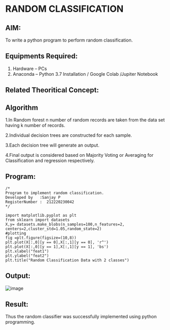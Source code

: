 # RANDOM CLASSIFICATION
## AIM:
To write a python program to perform random classification.

## Equipments Required:
1. Hardware – PCs
2. Anaconda – Python 3.7 Installation / Google Colab /Jupiter Notebook

## Related Theoritical Concept:

## Algorithm
1.In Random forest n number of random records are taken from the data set having k number of records.

2.Individual decision trees are constructed for each sample.

3.Each decision tree will generate an output.

4.Final output is considered based on Majority Voting or Averaging for Classification and regression respectively.

## Program:
```
/*
Program to implement random classification.
Developed by   :Sanjay P
RegisterNumber :  212220230042
*/

import matplotlib.pyplot as plt
from sklearn import datasets
X,y= datasets.make_blobs(n_samples=100,n_features=2, centers=2,cluster_std=1.05,random_state=2)
#plotting
fig =plt.figure(figsize=(10,8))
plt.plot(X[:,0][y == 0],X[:,1][y == 0], 'r^')
plt.plot(X[:,0][y == 1],X[:,1][y == 1], 'bs')
plt.xlabel("feat1")
plt.ylabel("feat2")
plt.title("Random Classification Data with 2 classes")
```

## Output:
![image](https://user-images.githubusercontent.com/75235426/163919085-9654dac1-af5d-4e4c-bd26-c2e05d7b02a2.png)


## Result:
Thus the random classifier was successfully implemented using python programming.
